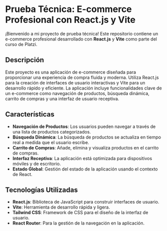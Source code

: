 # Prueba Técnica: E-commerce Profesional con React.js y Vite

¡Bienvenido a mi proyecto de prueba técnica! Este repositorio contiene un e-commerce profesional desarrollado con **React.js** y **Vite** como parte del curso de Platzi.

## Descripción

Este proyecto es una aplicación de e-commerce diseñada para proporcionar una experiencia de compra fluida y moderna. Utiliza React.js para la creación de interfaces de usuario interactivas y Vite para un desarrollo rápido y eficiente. La aplicación incluye funcionalidades clave de un e-commerce como navegación de productos, búsqueda dinámica, carrito de compras y una interfaz de usuario receptiva.

## Características

- **Navegación de Productos**: Los usuarios pueden navegar a través de una lista de productos categorizados.
- **Búsqueda Dinámica**: La búsqueda de productos se actualiza en tiempo real a medida que el usuario escribe.
- **Carrito de Compras**: Añade, elimina y visualiza productos en el carrito de compras.
- **Interfaz Receptiva**: La aplicación está optimizada para dispositivos móviles y de escritorio.
- **Estado Global**: Gestión del estado de la aplicación usando el contexto de React.

## Tecnologías Utilizadas

- **React.js**: Biblioteca de JavaScript para construir interfaces de usuario.
- **Vite**: Herramienta de desarrollo rápida y ligera.
- **Tailwind CSS**: Framework de CSS para el diseño de la interfaz de usuario.
- **React Router**: Para la gestión de la navegación en la aplicación.
